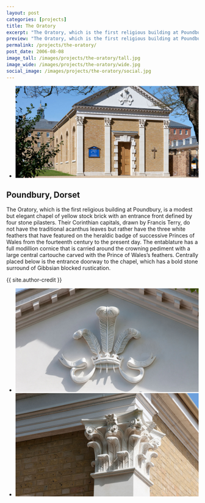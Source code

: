 ```yaml
---
layout: post
categories: [projects]
title: The Oratory
excerpt: "The Oratory, which is the first religious building at Poundbury, is a modest but elegant chapel of yellow stock brick with an entrance front defined by four stone pilasters."
preview: "The Oratory, which is the first religious building at Poundbury, is a modest but elegant chapel of yellow stock brick with an entrance front defined by four stone pilasters."
permalink: /projects/the-oratory/
post_date: 2006-08-08
image_tall: /images/projects/the-oratory/tall.jpg
image_wide: /images/projects/the-oratory/wide.jpg
social_image: /images/projects/the-oratory/social.jpg
---
```


<ul class="list">
	<li class="full">
		<a class="fancybox" rel="group" href="/images/projects/the-oratory/oratory1.jpg">
			<img src="/images/projects/the-oratory/thumbs/oratory1.jpg" alt="{{ page.title }}" />
		</a>
	</li>
</ul>

<h2>Poundbury, Dorset</h2>
<p>
	The Oratory, which is the first religious building at Poundbury, is a modest but elegant chapel of yellow stock brick with an entrance front defined by four stone pilasters. Their Corinthian capitals, drawn by Francis Terry, do not have the traditional acanthus leaves but rather have the three white feathers that have featured on the heraldic badge of successive Princes of Wales from the fourteenth century to the present day. The entablature has a full modillion cornice that is carried around the crowning pediment with a large central cartouche carved with the Prince of Wales’s feathers. Centrally placed below is the entrance doorway to the chapel, which has a bold stone surround of Gibbsian blocked rustication.
</p>

{{ site.author-credit }}

<ul class="list">
	<li class="half">
		<a class="fancybox" rel="group" href="/images/projects/the-oratory/oratory2.jpg">
			<img src="/images/projects/the-oratory/thumbs/oratory2.jpg" alt="{{ page.title }}" />
		</a>
	</li>
	<li class="half">
		<a class="fancybox" rel="group" href="/images/projects/the-oratory/oratory3.jpg">
			<img src="/images/projects/the-oratory/thumbs/oratory3.jpg" alt="{{ page.title }}" />
		</a>
	</li>
</ul>
